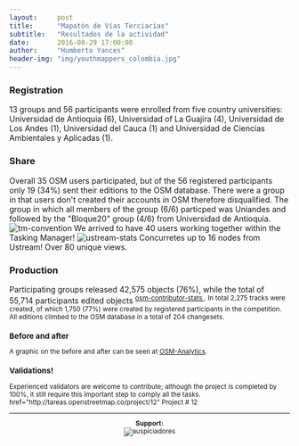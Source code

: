 ```yaml
---
layout:     post
title:      "Mapatón de Vías Terciarias"
subtitle:   "Resultados de la actividad"
date:       2016-08-29 17:00:00
author:     "Humberto Yances"
header-img: "img/youthmappers_colombia.jpg"
---
```


<h3><strong>Registration</strong></h3>
13 groups and 56 participants were enrolled from five country universities: Universidad de Antioquia (6), Universidad of La Guajira (4), Universidad de Los Andes (1), Universidad del Cauca (1) and Universidad de Ciencias Ambientales y Aplicadas (1).

<h3><strong>Share</strong></h3>
Overall 35 OSM users participated, but of the 56 registered participants only 19 (34%) sent their editions to the OSM database. There were a group in that users don't created their accounts in OSM therefore disqualified. The group in which all members of the group (6/6) particped was Uniandes and followed by the "Bloque20" group (4/6) from Universidad de Antioquia.

<img src="{{site.baseurl}}/img/tm-convencion.jpg" alt="tm-convention">
We arrived to have 40 users working together within the Tasking Manager!

<img src="{{site.baseurl}}/img/ustream-stats.png" alt = "ustream-stats">
Concurretes up to 16 nodes from Ustream! Over 80 unique views.

<h3><strong>Production</strong></h3>
Participating groups released 42,575 objects (76%), while the total of 55,714 participants edited objects <sup> <a href="https://github.com/pierzen/osm-contributor-stats" target="blanck"> osm-contributor-stats </a> </ sup>. In total 2,275 tracks were created, of which 1,750 (77%) were created by registered participants in the competition. All editions climbed to the OSM database in a total of 204 changesets.

<h3><strong>Before and after</strong></h3>
A graphic on the before and after can be seen at <a href="http://osm-analytics.org/#/compare/polygon:zvk_Mcnfs%40oTnf_%40%7DnDf%7Df%40crl%40lXgaKafr%40fsDeo%5Dw 7DLm 7BOmqZi%%%% 60c% 40mgJ_pp 40xiKmiRtiVtdKfoQf% 7BEtqGxwUrfQ% 7CjW / 2016 ... now / highways" target ="_blank">OSM-Analytics</a>.

<h3><strong>Validations!</Strong></h3>
Experienced validators are welcome to contribute; although the project is completed by 100%, it still require this important step to comply all the tasks. <a target="_blank"> href="http://tareas.openstreetmap.co/project/12" Project # 12 </a>

<hr>
<p align="center"><strong>Support:</strong><br>
<img src="{{ site.baseurl }}/img/auspicio.jpg" alt="auspiciadores"></p>
